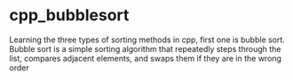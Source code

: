 # cpp_bubblesort
Learning the three types of sorting methods in cpp, first one is bubble sort. Bubble sort is a simple sorting algorithm that repeatedly steps through the list, compares adjacent elements, and swaps them if they are in the wrong order
